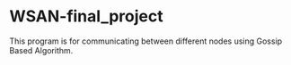 # WSAN-final_project
This program is for communicating between different nodes using Gossip Based Algorithm.
